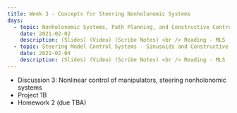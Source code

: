```yaml
---
title: Week 3 - Concepts for Steering Nonholonomic Systems
days:
  - topic: Nonholonomic Systems, Path Planning, and Constructive Controllability
    date: 2021-02-02
    description: (Slides) (Video) (Scribe Notes) <br /> Reading - MLS
  - topic: Steering Model Control Systems - Sinusoids and Constructive Controllability
    date: 2021-02-04
    description: (Slides) (Video) (Scribe Notes) <br /> Reading - MLS
---
```


- Discussion 3: Nonlinear control of manipulators, steering nonholonomic systems
- Project 1B
- Homework 2 (due TBA)
